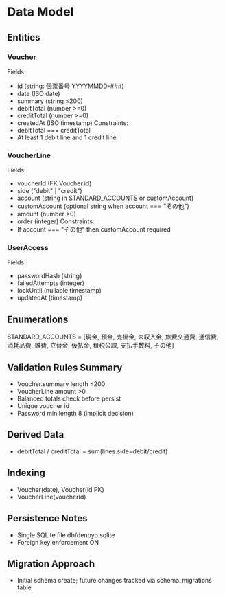 # Data Model

## Entities
### Voucher
Fields:
- id (string: 伝票番号 YYYYMMDD-###)
- date (ISO date)
- summary (string ≤200)
- debitTotal (number >=0)
- creditTotal (number >=0)
- createdAt (ISO timestamp)
Constraints:
- debitTotal === creditTotal
- At least 1 debit line and 1 credit line

### VoucherLine
Fields:
- voucherId (FK Voucher.id)
- side ("debit" | "credit")
- account (string in STANDARD_ACCOUNTS or customAccount)
- customAccount (optional string when account === "その他")
- amount (number >0)
- order (integer)
Constraints:
- If account === "その他" then customAccount required

### UserAccess
Fields:
- passwordHash (string)
- failedAttempts (integer)
- lockUntil (nullable timestamp)
- updatedAt (timestamp)

## Enumerations
STANDARD_ACCOUNTS = [現金, 預金, 売掛金, 未収入金, 旅費交通費, 通信費, 消耗品費, 雑費, 立替金, 仮払金, 租税公課, 支払手数料, その他]

## Validation Rules Summary
- Voucher.summary length ≤200
- VoucherLine.amount >0
- Balanced totals check before persist
- Unique voucher id
- Password min length 8 (implicit decision)

## Derived Data
- debitTotal / creditTotal = sum(lines.side=debit/credit)

## Indexing
- Voucher(date), Voucher(id PK)
- VoucherLine(voucherId)

## Persistence Notes
- Single SQLite file db/denpyo.sqlite
- Foreign key enforcement ON

## Migration Approach
- Initial schema create; future changes tracked via schema_migrations table
